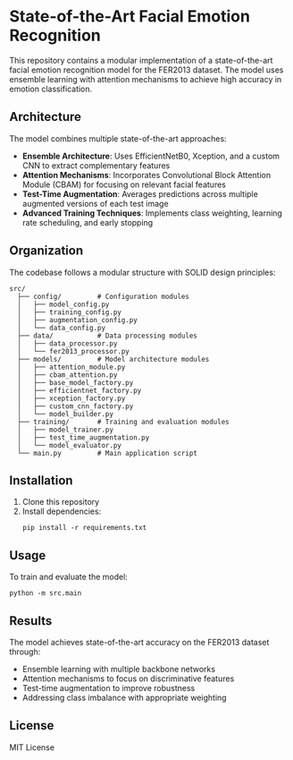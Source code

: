 # State-of-the-Art Facial Emotion Recognition

This repository contains a modular implementation of a state-of-the-art facial emotion recognition model for the FER2013 dataset. The model uses ensemble learning with attention mechanisms to achieve high accuracy in emotion classification.

## Architecture

The model combines multiple state-of-the-art approaches:

- **Ensemble Architecture**: Uses EfficientNetB0, Xception, and a custom CNN to extract complementary features
- **Attention Mechanisms**: Incorporates Convolutional Block Attention Module (CBAM) for focusing on relevant facial features
- **Test-Time Augmentation**: Averages predictions across multiple augmented versions of each test image
- **Advanced Training Techniques**: Implements class weighting, learning rate scheduling, and early stopping

## Organization

The codebase follows a modular structure with SOLID design principles:

```
src/
  ├── config/         # Configuration modules
  │   ├── model_config.py
  │   ├── training_config.py
  │   ├── augmentation_config.py
  │   └── data_config.py
  ├── data/           # Data processing modules
  │   ├── data_processor.py
  │   └── fer2013_processor.py
  ├── models/         # Model architecture modules
  │   ├── attention_module.py
  │   ├── cbam_attention.py
  │   ├── base_model_factory.py
  │   ├── efficientnet_factory.py
  │   ├── xception_factory.py
  │   ├── custom_cnn_factory.py
  │   └── model_builder.py
  ├── training/       # Training and evaluation modules
  │   ├── model_trainer.py
  │   ├── test_time_augmentation.py
  │   └── model_evaluator.py
  └── main.py         # Main application script
```

## Installation

1. Clone this repository
2. Install dependencies:
   ```
   pip install -r requirements.txt
   ```

## Usage

To train and evaluate the model:

```
python -m src.main
```

## Results

The model achieves state-of-the-art accuracy on the FER2013 dataset through:

- Ensemble learning with multiple backbone networks
- Attention mechanisms to focus on discriminative features
- Test-time augmentation to improve robustness
- Addressing class imbalance with appropriate weighting

## License

MIT License 